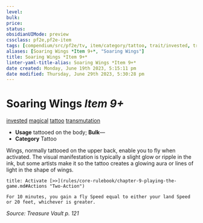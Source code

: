 ```yaml
---
level:
bulk:
price:
status:
obsidianUIMode: preview
cssclass: pf2e,pf2e-item
tags: [compendium/src/pf2e/tv, item/category/tattoo, trait/invested, trait/magical, trait/tattoo, trait/transmutation]
aliases: [Soaring Wings *Item 9+*, "Soaring Wings"]
title: Soaring Wings *Item 9+*
linter-yaml-title-alias: Soaring Wings *Item 9+*
date created: Monday, June 19th 2023, 5:15:11 pm
date modified: Thursday, June 29th 2023, 5:30:28 pm
---
```


# Soaring Wings *Item 9+*

[invested](rules/traits/invested.md) [magical](rules/traits/magical.md) [tattoo](rules/traits/tattoo-lowg.md) [transmutation](rules/traits/transmutation.md)  

- **Usage** tattooed on the body; **Bulk**—
- **Category** Tattoo

Wings, normally tattooed on the upper back, enable you to fly when activated. The visual manifestation is typically a slight glow or ripple in the ink, but some artists make it so the tattoo creates a glowing aura or lines of light in the shape of wings.

```ad-embed-ability
title: Activate [>>](rules/core-rulebook/chapter-9-playing-the-game.md#Actions "Two-Action")

For 10 minutes, you gain a fly Speed equal to either your land Speed or 20 feet, whichever is greater.
```

*Source: Treasure Vault p. 121*
